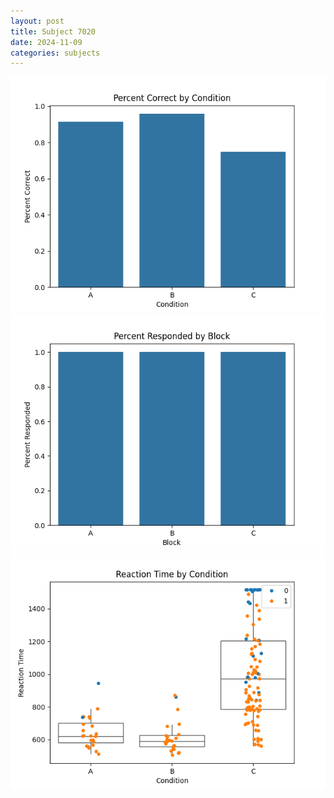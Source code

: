 ```yaml
---
layout: post
title: Subject 7020
date: 2024-11-09
categories: subjects
---
```


![](data/7020/run-9/7020_ATS_percent_correct.png)
![](data/7020/run-9/7020_ATS_percent_responded.png)
![](data/7020/run-9/7020_ATS_rt.png)
